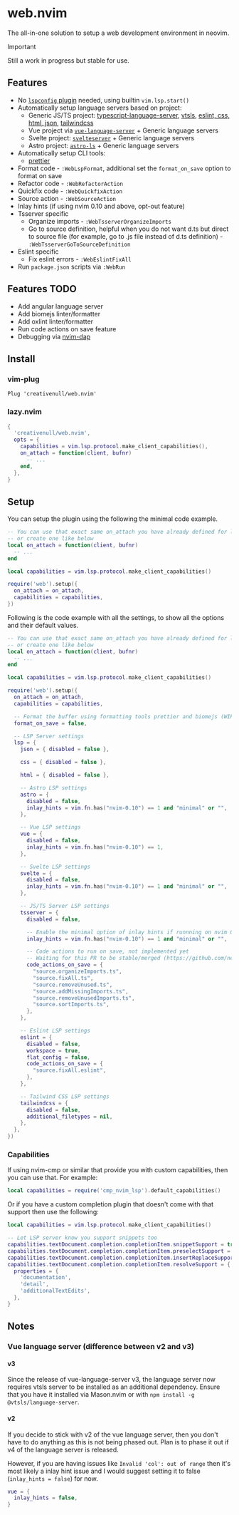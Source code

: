 # web.nvim

The all-in-one solution to setup a web development environment in neovim.

> [!IMPORTANT]
> Still a work in progress but stable for use.

## Features

- No [`lspconfig` plugin][lspconfig-url] needed, using builtin `vim.lsp.start()`
- Automatically setup language servers based on project:
  - Generic JS/TS project: [typescript-language-server][typescript-language-server], [vtsls][vtsls],
    [eslint, css, html, json][vscode-langservers-extracted], [tailwindcss][tailwindcss-ls]
  - Vue project via [`vue-language-server`][vue-language-server] + Generic language servers
  - Svelte project: [`svelteserver`][svelteserver] + Generic language servers
  - Astro project: [`astro-ls`][astro-ls] + Generic language servers
- Automatically setup CLI tools:
  - [prettier](https://prettier.io/)
- Format code - `:WebLspFormat`, additional set the `format_on_save` option to format on save
- Refactor code - `:WebRefactorAction`
- Quickfix code - `:WebQuickfixAction`
- Source action - `:WebSourceAction`
- Inlay hints (if using nvim 0.10 and above, opt-out feature)
- Tsserver specific
  - Organize imports - `:WebTsserverOrganizeImports`
  - Go to source definition, helpful when you do not want d.ts but direct to source file (for example, go to .js file
    instead of d.ts definition) - `:WebTsserverGoToSourceDefinition`
- Eslint specific
  - Fix eslint errors - `:WebEslintFixAll`
- Run `package.json` scripts via `:WebRun`

## Features TODO

- Add angular language server
- Add biomejs linter/formatter
- Add oxlint linter/formatter
- Run code actions on save feature
- Debugging via [nvim-dap][nvim-dap-url]

## Install

### vim-plug

```vimscript
Plug 'creativenull/web.nvim'
```

### lazy.nvim

```lua
{
  'creativenull/web.nvim',
  opts = {
    capabilities = vim.lsp.protocol.make_client_capabilities(),
    on_attach = function(client, bufnr)
      -- ...
    end,
  },
}
```

## Setup

You can setup the plugin using the following the minimal code example.

```lua
-- You can use that exact same on_attach you have already defined for lspconfig
-- or create one like below
local on_attach = function(client, bufnr)
  -- ...
end

local capabilities = vim.lsp.protocol.make_client_capabilities()

require('web').setup({
  on_attach = on_attach,
  capabilities = capabilities,
})
```

Following is the code example with all the settings, to show all the options and their default values.

```lua
-- You can use that exact same on_attach you have already defined for lspconfig
-- or create one like below
local on_attach = function(client, bufnr)
  -- ...
end

local capabilities = vim.lsp.protocol.make_client_capabilities()

require('web').setup({
  on_attach = on_attach,
  capabilities = capabilities,

  -- Format the buffer using formatting tools prettier and biomejs (WIP), if available
  format_on_save = false,

  -- LSP Server settings
  lsp = {
    json = { disabled = false },

    css = { disabled = false },

    html = { disabled = false },

    -- Astro LSP settings
    astro = {
      disabled = false,
      inlay_hints = vim.fn.has("nvim-0.10") == 1 and "minimal" or "",
    },

    -- Vue LSP settings
    vue = {
      disabled = false,
      inlay_hints = vim.fn.has("nvim-0.10") == 1,
    },

    -- Svelte LSP settings
    svelte = {
      disabled = false,
      inlay_hints = vim.fn.has("nvim-0.10") == 1 and "minimal" or "",
    },

    -- JS/TS Server LSP settings
    tsserver = {
      disabled = false,

      -- Enable the minimal option of inlay hints if runnning on nvim 0.10 or above
      inlay_hints = vim.fn.has("nvim-0.10") == 1 and "minimal" or "",

      -- Code actions to run on save, not implemented yet
      -- Waiting for this PR to be stable/merged (https://github.com/neovim/neovim/pull/22598)
      code_actions_on_save = {
        "source.organizeImports.ts",
        "source.fixAll.ts",
        "source.removeUnused.ts",
        "source.addMissingImports.ts",
        "source.removeUnusedImports.ts",
        "source.sortImports.ts",
      },
    },

    -- Eslint LSP settings
    eslint = {
      disabled = false,
      workspace = true,
      flat_config = false,
      code_actions_on_save = {
        "source.fixAll.eslint",
      },
    },

    -- Tailwind CSS LSP settings
    tailwindcss = {
      disabled = false,
      additional_filetypes = nil,
    },
  },
})
```

### Capabilities

If using nvim-cmp or similar that provide you with custom capabilities, then you can use that. For example:

```lua
local capabilities = require('cmp_nvim_lsp').default_capabilities()
```

Or if you have a custom completion plugin that doesn't come with that support then use the following:

```lua
local capabilities = vim.lsp.protocol.make_client_capabilities()

-- Let LSP server know you support snippets too
capabilities.textDocument.completion.completionItem.snippetSupport = true
capabilities.textDocument.completion.completionItem.preselectSupport = true
capabilities.textDocument.completion.completionItem.insertReplaceSupport = true
capabilities.textDocument.completion.completionItem.resolveSupport = {
  properties = {
    'documentation',
    'detail',
    'additionalTextEdits',
  },
}
```

## Notes

### Vue language server (difference between v2 and v3)

#### v3

Since the release of vue-language-server v3, the language server now requires vtsls server to be installed as an
additional dependency. Ensure that you have it installed via Mason.nvim or with `npm install -g @vtsls/language-server`.

#### v2

If you decide to stick with v2 of the vue language server, then you don't have to do anything as this is not being
phased out. Plan is to phase it out if v4 of the language server is released.

However, if you are having issues like `Invalid 'col': out of range` then it's most likely a inlay hint issue and I
would suggest setting it to false (`inlay_hints = false`) for now.

```lua
vue = {
  inlay_hints = false,
}
```

[lspconfig-url]: https://github.com/neovim/nvim-lspconfig
[mason-url]: https://github.com/williamboman/mason.nvim
[nvim-dap-url]: https://github.com/mfussenegger/nvim-dap
[typescript-language-server]: https://github.com/typescript-language-server/typescript-language-server
[vtsls]: https://github.com/yioneko/vtsls
[vscode-langservers-extracted]: https://github.com/hrsh7th/vscode-langservers-extracted
[tailwindcss-ls]: https://github.com/tailwindlabs/tailwindcss-intellisense
[vue-language-server]: https://github.com/vuejs/language-tools
[svelteserver]: https://github.com/sveltejs/language-tools
[astro-ls]: https://github.com/withastro/language-tools
